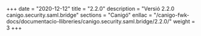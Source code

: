 +++
date        = "2020-12-12"
title       = "2.2.0"
description = "Versió 2.2.0 canigo.security.saml.bridge"
sections    = "Canigó"
enllac		= "/canigo-fwk-docs/documentacio-llibreries/canigo.security.saml.bridge/2.2.0/"
weight		= 3
+++
